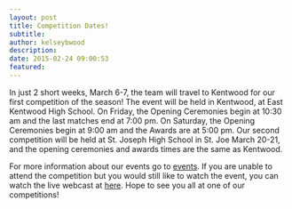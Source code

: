 ```yaml
---
layout: post
title: Competition Dates!
subtitle:
author: kelseybwood
description:
date: 2015-02-24 09:00:53
featured:
---
```


In just 2 short weeks, March 6-7, the team will travel to Kentwood for our first competition of the season! The event will be held in Kentwood, at East Kentwood High School. On Friday, the Opening Ceremonies begin at 10:30 am and the last matches end at 7:00 pm. On Saturday, the Opening Ceremonies begin at 9:00 am and the Awards are at 5:00 pm. Our second competition will be held at St. Joseph High School in St. Joe March 20-21, and the opening ceremonies and awards times are the same as Kentwood.

For more information about our events go to <a href="http://strykeforce.org/events/">events</a>. If you are unable to attend the competition but you would still like to watch the event, you can watch the live webcast at <a href="http://www.coderedrobotics.com/webcast/">here</a>. Hope to see you all at one of our competitions!
